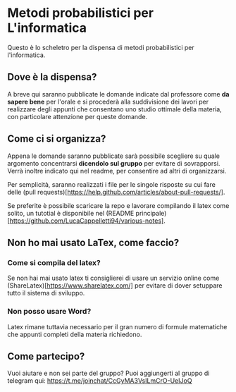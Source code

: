 
# Metodi probabilistici per L'informatica
Questo è lo scheletro per la dispensa di metodi probabilistici per l'informatica.

## Dove è la dispensa?
A breve qui saranno pubblicate le domande indicate dal professore come **da sapere bene** per l'orale e si procederà alla suddivisione dei lavori per realizzare degli appunti che consentano uno studio ottimale della materia, con particolare attenzione per queste domande.

## Come ci si organizza?
Appena le domande saranno pubblicate sarà possibile scegliere su quale argomento concentrarsi **dicendolo sul gruppo** per evitare di sovrapporsi. Verrà inoltre indicato qui nel readme, per consentire ad altri di organizzarsi.

Per semplicità, saranno realizzati i file per le singole risposte su cui fare delle (pull requests)[https://help.github.com/articles/about-pull-requests/].

Se preferite è possibile scaricare la repo e lavorare compilando il latex come solito, un tutotial è disponibile nel (README principale)[https://github.com/LucaCappelletti94/various-notes].

## Non ho mai usato LaTex, come faccio?
### Come si compila del latex?
Se non hai mai usato latex ti consiglierei di usare un servizio online come (ShareLatex)[https://www.sharelatex.com/] per evitare di dover setuppare tutto il sistema di sviluppo.

### Non posso usare Word?
Latex rimane tuttavia necessario per il gran numero di formule matematiche che appunti completi della materia richiedono.

## Come partecipo?
Vuoi aiutare e non sei parte del gruppo? Puoi aggiungerti al gruppo di telegram qui:  https://t.me/joinchat/CcGyMA3VsILmCrO-UeIJoQ

